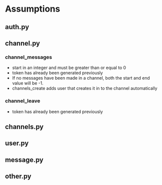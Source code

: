 # Assumptions
## auth.py



## channel.py



### channel_messages
- start in an integer and must be greater than or equal to 0
- token has already been generated previously
- If no messages have been made in a channel, both the start and end value will be -1.
- channels_create adds user that creates it in to the channel automatically


### channel_leave
- token has already been generated previously


## channels.py



## user.py



## message.py



## other.py


